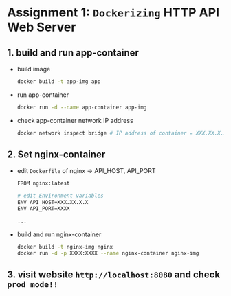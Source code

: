 # Assignment 1: `Dockerizing` HTTP API Web Server

## 1. build and run app-container

- build image

  ```sh
  docker build -t app-img app
  ```

- run app-container

  ```sh
  docker run -d --name app-container app-img
  ```

- check app-container network IP address
  ```sh
  docker network inspect bridge # IP address of container = XXX.XX.X.X
  ```

## 2. Set nginx-container

- edit `Dockerfile` of nginx -> API_HOST, API_PORT

  ```sh
  FROM nginx:latest

  # edit Environment variables
  ENV API_HOST=XXX.XX.X.X
  ENV API_PORT=XXXX

  ...
  ```

- build and run nginx-container
  ```sh
  docker build -t nginx-img nginx
  docker run -d -p XXXX:XXXX --name nginx-container nginx-img
  ```

## 3. visit website `http://localhost:8080` and check `prod mode!!`
